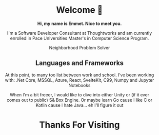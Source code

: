 <h1 align="center">Welcome 👋</h1>

<p align="center"><strong>Hi, my name is Emmet. Nice to meet you.</strong><p>

<p align="center">I'm a Software Developer Consultant at Thoughtworks and am currently enrolled in Pace Universities Master's in Computer Science Program.</p>
<p align="center">Neighborhood Problem Solver</p>

<h2 align="center">Languages and Frameworks</h2>

<p align="center">At this point, to many too list between work and school. I've been working with: .Net Core, MSSQL, Azure, React, SvelteKit, C99, Numpy and Jupyter Notebooks</p>
<p align="center"> When I'm a bit freeer, I would like to dive into either Unity or (if it ever comes out to public) S& Box Engine. Or maybe learn Go cause I like C or Kotlin cause I hate Java... eh I'll figure it out</p>

<h1 align="center">Thanks For Visiting</h1>

